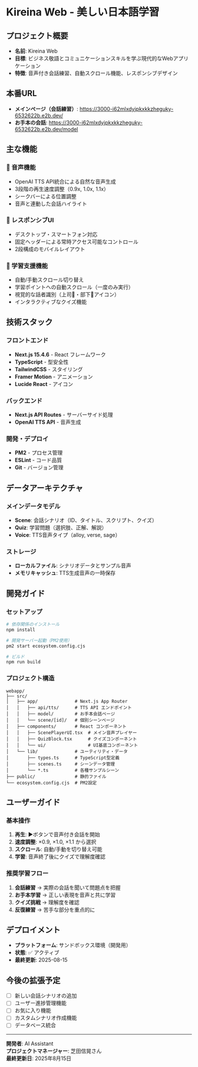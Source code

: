 # Kireina Web - 美しい日本語学習

## プロジェクト概要
- **名前**: Kireina Web
- **目標**: ビジネス敬語とコミュニケーションスキルを学ぶ現代的なWebアプリケーション
- **特徴**: 音声付き会話練習、自動スクロール機能、レスポンシブデザイン

## 本番URL
- **メインページ（会話練習）**: https://3000-i62mlxdyjpkxkkzheguky-6532622b.e2b.dev/
- **お手本の会話**: https://3000-i62mlxdyjpkxkkzheguky-6532622b.e2b.dev/model

## 主な機能

### 🎵 音声機能
- OpenAI TTS API統合による自然な音声生成
- 3段階の再生速度調整（0.9x, 1.0x, 1.1x）
- シークバーによる位置調整
- 音声と連動した会話ハイライト

### 📱 レスポンシブUI
- デスクトップ・スマートフォン対応
- 固定ヘッダーによる常時アクセス可能なコントロール
- 2段構成のモバイルレイアウト

### 🎯 学習支援機能
- 自動/手動スクロール切り替え
- 学習ポイントへの自動スクロール（一度のみ実行）
- 視覚的な話者識別（上司👑・部下👤アイコン）
- インタラクティブなクイズ機能

## 技術スタック

### フロントエンド
- **Next.js 15.4.6** - React フレームワーク
- **TypeScript** - 型安全性
- **TailwindCSS** - スタイリング
- **Framer Motion** - アニメーション
- **Lucide React** - アイコン

### バックエンド
- **Next.js API Routes** - サーバーサイド処理
- **OpenAI TTS API** - 音声生成

### 開発・デプロイ
- **PM2** - プロセス管理
- **ESLint** - コード品質
- **Git** - バージョン管理

## データアーキテクチャ

### メインデータモデル
- **Scene**: 会話シナリオ（ID、タイトル、スクリプト、クイズ）
- **Quiz**: 学習問題（選択肢、正解、解説）
- **Voice**: TTS音声タイプ（alloy, verse, sage）

### ストレージ
- **ローカルファイル**: シナリオデータとサンプル音声
- **メモリキャッシュ**: TTS生成音声の一時保存

## 開発ガイド

### セットアップ
```bash
# 依存関係のインストール
npm install

# 開発サーバー起動（PM2使用）
pm2 start ecosystem.config.cjs

# ビルド
npm run build
```

### プロジェクト構造
```
webapp/
├── src/
│   ├── app/              # Next.js App Router
│   │   ├── api/tts/      # TTS API エンドポイント
│   │   ├── model/        # お手本会話ページ
│   │   └── scene/[id]/   # 個別シーンページ
│   ├── components/       # React コンポーネント
│   │   ├── ScenePlayerUI.tsx  # メイン音声プレイヤー
│   │   ├── QuizBlock.tsx      # クイズコンポーネント
│   │   └── ui/                # UI基底コンポーネント
│   └── lib/              # ユーティリティ・データ
│       ├── types.ts      # TypeScript型定義
│       ├── scenes.ts     # シーンデータ管理
│       └── *.ts          # 各種サンプルシーン
├── public/               # 静的ファイル
└── ecosystem.config.cjs  # PM2設定
```

## ユーザーガイド

### 基本操作
1. **再生**: ▶️ボタンで音声付き会話を開始
2. **速度調整**: ×0.9, ×1.0, ×1.1 から選択
3. **スクロール**: 自動/手動を切り替え可能
4. **学習**: 音声終了後にクイズで理解度確認

### 推奨学習フロー
1. **会話練習** → 実際の会話を聞いて問題点を把握
2. **お手本学習** → 正しい表現を音声と共に学習
3. **クイズ挑戦** → 理解度を確認
4. **反復練習** → 苦手な部分を重点的に

## デプロイメント
- **プラットフォーム**: サンドボックス環境（開発用）
- **状態**: ✅ アクティブ
- **最終更新**: 2025-08-15

## 今後の拡張予定
- [ ] 新しい会話シナリオの追加
- [ ] ユーザー進捗管理機能
- [ ] お気に入り機能
- [ ] カスタムシナリオ作成機能
- [ ] データベース統合

---
**開発者**: AI Assistant  
**プロジェクトマネージャー**: 芝田信晃さん  
**最終更新日**: 2025年8月15日